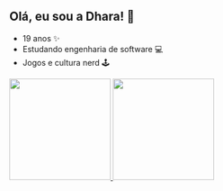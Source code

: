   ## Olá, eu sou a Dhara! 🌙
  
  - 19 anos ✨
  - Estudando engenharia de software 💻
  - Jogos e cultura nerd 🕹️
  
  <a href="https://github.com/LalunaDev">
  <img height="180em" src="https://github-readme-stats.vercel.app/api?username=LalunaDev&show_icons=true&theme=synthwave&include_all_commits=true&count_private=true"/>
  <img height="180em" src="https://github-readme-stats.vercel.app/api/top-langs/?username=LalunaDev&layout=compact&langs_count=7&theme=synthwave"/>
</div>
